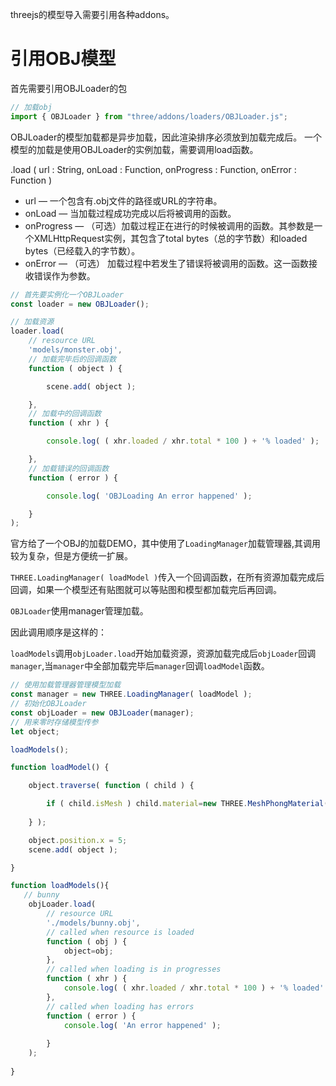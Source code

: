 ﻿threejs的模型导入需要引用各种addons。

# 引用OBJ模型
首先需要引用OBJLoader的包
```js
// 加载obj
import { OBJLoader } from "three/addons/loaders/OBJLoader.js";
```
OBJLoader的模型加载都是异步加载，因此渲染排序必须放到加载完成后。
一个模型的加载是使用OBJLoader的实例加载，需要调用load函数。

.load ( url : String, onLoad : Function, onProgress : Function, onError : Function ) 
- url — 一个包含有.obj文件的路径或URL的字符串。
- onLoad — 当加载过程成功完成以后将被调用的函数。
- onProgress — （可选）加载过程正在进行的时候被调用的函数。其参数是一个XMLHttpRequest实例，其包含了total bytes（总的字节数）和loaded bytes（已经载入的字节数）。
- onError — （可选） 加载过程中若发生了错误将被调用的函数。这一函数接收错误作为参数。

```js
// 首先要实例化一个OBJLoader
const loader = new OBJLoader();

// 加载资源
loader.load(
	// resource URL
	'models/monster.obj',
	// 加载完毕后的回调函数
	function ( object ) {

		scene.add( object );

	},
	// 加载中的回调函数
	function ( xhr ) {

		console.log( ( xhr.loaded / xhr.total * 100 ) + '% loaded' );

	},
	// 加载错误的回调函数
	function ( error ) {

		console.log( 'OBJLoading An error happened' );

	}
);
```
官方给了一个OBJ的加载DEMO，其中使用了`LoadingManager`加载管理器,其调用较为复杂，但是方便统一扩展。

`THREE.LoadingManager( loadModel )`传入一个回调函数，在所有资源加载完成后回调，如果一个模型还有贴图就可以等贴图和模型都加载完后再回调。

`OBJLoader`使用manager管理加载。

因此调用顺序是这样的：

`loadModels`调用`objLoader.load`开始加载资源，资源加载完成后`objLoader`回调`manager`,当`manager`中全部加载完毕后`manager`回调`loadModel`函数。
```js
// 使用加载管理器管理模型加载
const manager = new THREE.LoadingManager( loadModel );
// 初始化OBJLoader
const objLoader = new OBJLoader(manager);
// 用来零时存储模型传参
let object;

loadModels();

function loadModel() {

    object.traverse( function ( child ) {

        if ( child.isMesh ) child.material=new THREE.MeshPhongMaterial();
      
    } );

    object.position.x = 5;
    scene.add( object );

}

function loadModels(){
   // bunny
    objLoader.load(
        // resource URL
        './models/bunny.obj',
        // called when resource is loaded
        function ( obj ) {
            object=obj;
        },
        // called when loading is in progresses
        function ( xhr ) {
            console.log( ( xhr.loaded / xhr.total * 100 ) + '% loaded' );
        },
        // called when loading has errors
        function ( error ) {
            console.log( 'An error happened' );
    
        }
    );
    
}

```